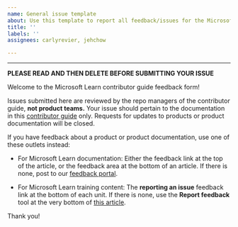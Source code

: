 ```yaml
---
name: General issue template
about: Use this template to report all feedback/issues for the Microsoft Learn contributor guide.
title: ''
labels: ''
assignees: carlyrevier, jehchow

---
```


---
**PLEASE READ AND THEN DELETE BEFORE SUBMITTING YOUR ISSUE**

Welcome to the Microsoft Learn contributor guide feedback form!

Issues submitted here are reviewed by the repo managers of the contributor guide, **not product teams.** Your issue should pertain to the documentation in this [contributor guide](https://learn.microsoft.com/contribute) only. Requests for updates to products or product documentation will be closed.

If you have feedback about a product or product documentation, use one of these outlets instead:

- For Microsoft Learn documentation: Either the feedback link at the top of the article, or the feedback area at the bottom of an article. If there is none, post to our [feedback portal](https://feedbackportal.microsoft.com/feedback/).

- For Microsoft Learn training content: The **reporting an issue** feedback link at the bottom of each unit. If there is none, use the **Report feedback** tool at the very bottom of [this article](https://learn.microsoft.com/learn/support/troubleshooting?branch=main#report-feedback).

Thank you!
